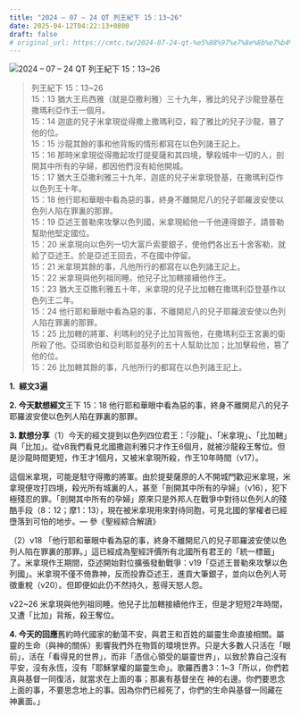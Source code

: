 ```yaml
---
title: "2024 – 07 – 24 QT 列王紀下 15：13~26"
date: 2025-04-12T04:22:13+0800
draft: false
# original_url: https://cmtc.tw/2024-07-24-qt-%e5%88%97%e7%8e%8b%e7%b4%80%e4%b8%8b-15%ef%bc%9a1326
---
```


![2024 – 07 – 24 QT 列王紀下 15：13~26](/images/qt.jpg  "2024 – 07 – 24 QT 列王紀下 15：13~26")

> 列王紀下 15：13~26  
> 15：13 猶大王烏西雅（就是亞撒利雅）三十九年，雅比的兒子沙龍登基在撒瑪利亞作王一個月。  
> 15：14 迦底的兒子米拿現從得撒上撒瑪利亞，殺了雅比的兒子沙龍，篡了他的位。  
> 15：15 沙龍其餘的事和他背叛的情形都寫在以色列諸王記上。  
> 15：16 那時米拿現從得撒起攻打提斐薩和其四境，擊殺城中一切的人，剖開其中所有的孕婦，都因他們沒有給他開城。  
> 15：17 猶大王亞撒利雅三十九年，迦底的兒子米拿現登基，在撒瑪利亞作以色列王十年。  
> 15：18 他行耶和華眼中看為惡的事，終身不離開尼八的兒子耶羅波安使以色列人陷在罪裏的那罪。  
> 15：19 亞述王普勒來攻擊以色列國，米拿現給他一千他連得銀子，請普勒幫助他堅定國位。  
> 15：20 米拿現向以色列一切大富戶索要銀子，使他們各出五十舍客勒，就給了亞述王。於是亞述王回去，不在國中停留。  
> 15：21 米拿現其餘的事，凡他所行的都寫在以色列諸王記上。  
> 15：22 米拿現與他列祖同睡。他兒子比加轄接續他作王。  
> 15：23 猶大王亞撒利雅五十年，米拿現的兒子比加轄在撒瑪利亞登基作以色列王二年。  
> 15：24 他行耶和華眼中看為惡的事，不離開尼八的兒子耶羅波安使以色列人陷在罪裏的那罪。  
> 15：25 比加轄的將軍、利瑪利的兒子比加背叛他，在撒瑪利亞王宮裏的衛所殺了他。亞珥歌伯和亞利耶並基列的五十人幫助比加；比加擊殺他，篡了他的位。  
> 15：26 比加轄其餘的事，凡他所行的都寫在以色列諸王記上。

**1.  經文3遍**

**2. 今天默想經文**王下 15：18 他行耶和華眼中看為惡的事，終身不離開尼八的兒子耶羅波安使以色列人陷在罪裏的那罪。

**3. 默想分享**（1）今天的經文提到以色列四位君王：「沙龍」、「米拿現」、「比加轄」與「比加」。從v8我們看見北國撒迦利雅只才作王6個月，就被沙龍殺王奪位。但是沙龍時間更短，作王才1個月，又被米拿現所殺，作王10年時間（v17）。

這個米拿現，可能是駐守得撒的將軍。由於提斐薩原的人不開城門歡迎米拿現，米拿現便攻打四境，殺光所有城裏的人，甚至「剖開其中所有的孕婦」（v16），犯下極殘忍的罪。「剖開其中所有的孕婦」原來只是外邦人在戰爭中對待以色列人的殘酷手段（8：12；摩1：13），現在被米拿現用來對待同胞，可見北國的掌權者已經墮落到可怕的地步。— 參《聖經綜合解讀》

（2）v18 「他行耶和華眼中看為惡的事，終身不離開尼八的兒子耶羅波安使以色列人陷在罪裏的那罪。」這已經成為聖經評價所有北國所有君王的「統一標籤」了。米拿現作王期間，亞述開始對位擴張發動戰爭：v19「亞述王普勒來攻擊以色列國」。米拿現不僅不倚靠神，反而投靠亞述王，進貢大筆銀子，並向以色列人苛徵重稅（v20）。但即便如此仍不然持久，惹得天怒人怨。

v22~26 米拿現與他列祖同睡。他兒子比加轄接續他作王，但是才短短2年時間，又遭「比加」背叛，殺王奪位。

**4. 今天的回應**舊約時代國家的動蕩不安，與君王和百姓的屬靈生命直接相關。屬靈的生命（與神的關係）影響我們外在物質的環境世界。只是大多數人只活在「眼前」，活在「看得見的世界」，而非「憑信心領受的屬靈世界」，以致於靠自己沒有平安，沒有永恆，沒有「耶穌掌權的屬靈生命」。歌羅西書3：1~3「所以，你們若真與基督一同復活，就當求在上面的事；那裏有基督坐在 神的右邊。你們要思念上面的事，不要思念地上的事。因為你們已經死了，你們的生命與基督一同藏在 神裏面。」